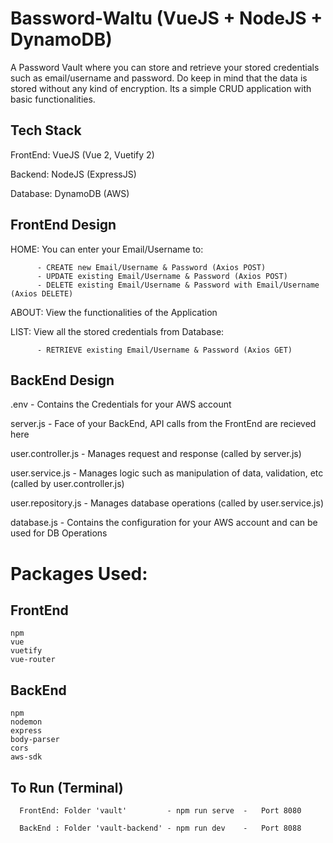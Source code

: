 # Bassword-Waltu (VueJS + NodeJS + DynamoDB)

A Password Vault where you can store and retrieve your stored credentials such as email/username and password. Do keep in mind that the data is stored without any kind of encryption. Its a simple CRUD application with basic functionalities.


## Tech Stack
FrontEnd: VueJS (Vue 2, Vuetify 2)

Backend:  NodeJS (ExpressJS)

Database: DynamoDB (AWS)


## FrontEnd Design
HOME: You can enter your Email/Username to: 
          
          - CREATE new Email/Username & Password (Axios POST)
          - UPDATE existing Email/Username & Password (Axios POST)
          - DELETE existing Email/Username & Password with Email/Username (Axios DELETE)
          
ABOUT:    View the functionalities of the Application

LIST:     View all the stored credentials from Database:

          - RETRIEVE existing Email/Username & Password (Axios GET)


## BackEnd Design
.env          -   Contains the Credentials for your AWS account

server.js     -   Face of your BackEnd, API calls from the FrontEnd are recieved here

user.controller.js - Manages request and response (called by server.js)

user.service.js - Manages logic such as manipulation of data, validation, etc (called by user.controller.js)

user.repository.js - Manages database operations (called by user.service.js)

database.js - Contains the configuration for your AWS account and can be used for DB Operations



# Packages Used:
## FrontEnd

    npm
    vue
    vuetify
    vue-router
    

## BackEnd

    npm
    nodemon
    express
    body-parser
    cors
    aws-sdk


## To Run (Terminal)
      
      FrontEnd: Folder 'vault'         - npm run serve  -   Port 8080
      
      BackEnd : Folder 'vault-backend' - npm run dev    -   Port 8088
      
      
